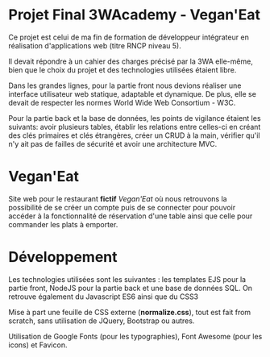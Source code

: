 # Projet Final 3WAcademy - Vegan'Eat

Ce projet est celui de ma fin de formation de développeur intégrateur en réalisation d'applications web (titre RNCP niveau 5).

Il devait répondre à un cahier des charges précisé par la 3WA elle-même, bien que le choix du projet et des technologies utilisées étaient libre.

Dans les grandes lignes, pour la partie front nous devions réaliser une interface utilisateur web statique, adaptable et dynamique. De plus, elle se devait de respecter les normes World Wide Web Consortium - W3C.  

Pour la partie back et la base de données, les points de vigilance étaient les suivants: avoir plusieurs tables, établir les relations entre celles-ci en créant des clés primaires et clés étrangères, créer un CRUD à la main, vérifier qu'il n'y ait pas de failles de sécurité et avoir une architecture MVC. 


# Vegan'Eat

Site web pour le restaurant __fictif__ _Vegan'Eat_ où nous retrouvons la possibilité de se créer un compte puis de se connecter pour pouvoir accéder à la fonctionnalité de réservation d'une table ainsi que celle pour commander les plats à emporter.


# Développement

Les technologies utilisées sont les suivantes : les templates EJS pour la partie front, NodeJS pour la partie back et une base de données SQL. On retrouve également du Javascript ES6 ainsi que du CSS3

Mise à part une feuille de CSS externe (__normalize.css__), tout est fait from scratch, sans utilisation de JQuery, Bootstrap ou autres.

Utilisation de Google Fonts (pour les typographies), Font Awesome (pour les icons) et Favicon.

